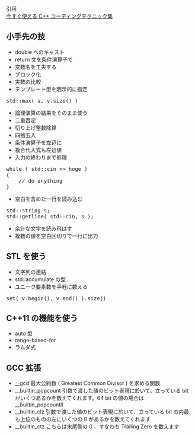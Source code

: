 引用<br/>
[今すぐ使える C++ コーディングテクニック集](https://torus711.hatenablog.com/entry/20131205/p1)<br/>

## 小手先の技

- double へのキャスト
- return 文を条件演算子で
- 変数名を工夫する
- ブロック化
- 実数の比較
- テンプレート型を明示的に指定
<pre>
std::max<int>( a, v.size() )
</pre>
- 論理演算の結果をそのまま使う
- 二重否定
- 切り上げ整数除算
- 四捨五入
- 条件演算子を左辺に
- 複合代入式も左辺値
- 入力の終わりまで処理
<pre>
while ( std::cin >> hoge )
{
	// do anything
}
</pre>
- 空白を含めた一行を読み込む
<pre>
std::string s;
std::getline( std::cin, s );
</pre>
- 余計な文字を読み飛ばす
- 複数の値を空白区切りで一行に出力

## STL を使う
- 文字列の連結
- std::accumulate の型
- ユニーク要素数を手軽に数える
<pre>
set<int>( v.begin(), v.end() ).size()
</pre>

## C++11 の機能を使う
- auto 型
- range-based-for
- ラムダ式

## GCC 拡張
- __gcd 最大公約数 ( Greatest Common Divisor ) を求める関数
- __builtin_popcount 引数で渡した値のビット表現に於いて、立っている bit がいくつあるかを数えてくれます。64 bit の値の場合は __builtin_popcountll
- __builtin_clz 引数で渡した値のビット表現に於いて、立っている bit の内最も上位のものの左にいくつの 0 があるかを数えてくれます
- __builtin_ctz こちらは末尾側の 0 、すなわち Trailing Zero を数えます
